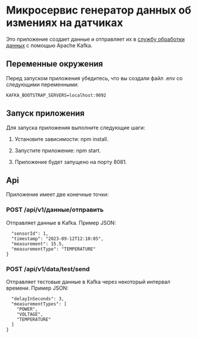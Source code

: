 # Микросервис генератор данных об измениях на датчиках


Это приложение создает данные и отправляет их в [службу обработки данных](https://github.com/AmelinRoman/data-analyser-microservice) с помощью Apache Kafka.

## Переменные окружения

Перед запуском приложения убедитесь, что вы создали файл .env со следующими переменными:


`KAFKA_BOOTSTRAP_SERVERS=localhost:9092`


## Запуск приложения

Для запуска приложения выполните следующие шаги:


1. Установите зависимости: npm install.


2. Запустите приложение: npm start.


3. Приложение будет запущено на порту 8081.


## Api

Приложение имеет две конечные точки:

### POST /api/v1/данные/отправить

Отправляет данные в Kafka. Пример JSON:

```json{
  "sensorId": 1,
  "timestamp": "2023-09-12T12:10:05",
  "measurement": 15.5,
  "measurementType": "TEMPERATURE"
}
```


### POST /api/v1/data/test/send


Отправляет тестовые данные в Kafka через некоторый интервал времени. Пример JSON:

```json{
  "delayInSeconds": 3,
  "measurementTypes": [
    "POWER",
    "VOLTAGE",
    "TEMPERATURE"
  ]
}
```

